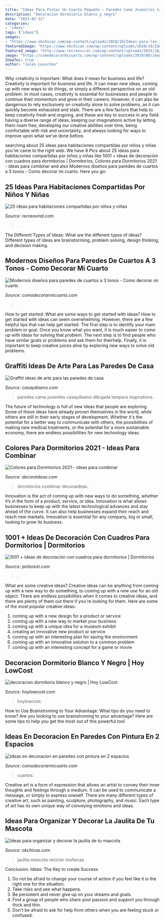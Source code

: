 ```yaml
---
title: "Ideas Para Pintar Un Cuarto Pequeño ~ Paredes Cama Juveniles Casaydiseno Dibujada Lampara Inspirations"
description: "Decoracion dormitorio blanco y negro"
date: "2023-02-12"
categories:
- "ideas"
tags: ["ideas"]
images:
- "https://www.okchicas.com/wp-content/uploads/2020/10/Ideas-para-las-jaulitas-de-tus-mascotas-13.jpg"
featuredImage: "https://www.okchicas.com/wp-content/uploads/2020/10/Ideas-para-las-jaulitas-de-tus-mascotas-13.jpg"
featured_image: "http://www.recreoviral.com/wp-content/uploads/2015/10/Creativas-habitaciones-compartidas-por-niños-y-niñas-7.jpg"
image: "https://comodecorarmicuarto.com/wp-content/uploads/2019/06/imagenes-de-diseños-para-paredes-de-cuartos.jpg"
ShowToc: true
author: "Jalen Leuschke"
---
```



Why creativity is important: What does it mean for business and life?
Creativity is important for business and life. It can mean new ideas, coming up with new ways to do things, or simply a different perspective on an old problem. In most cases, creativity is essential for businesses and people to continue their momentum and grow in their careers. However, it can also be dangerous to rely exclusively on creativity alone to solve problems, as it can quickly become exhausted and stale. There are a few factors that help to keep creativity fresh and ongoing, and these are key to success in any field: having a diverse range of ideas, keeping our imaginations active by letting them roam free, developing our creative abilities over time, being comfortable with risk and uncertainty, and always looking for ways to improve upon what we’ve done before.

	

		
searching about 25 ideas para habitaciones compartidas por niños y niñas you've came to the right web. We have 8 Pics about 25 ideas para habitaciones compartidas por niños y niñas like 1001 + ideas de decoración con cuadros para dormitorios | Dormitorios, Colores para Dormitorios 2021 - ideas para combinar and also Modernos diseños para paredes de cuartos a 3 tonos - Como decorar mi cuarto. Here you go:
		
    
## 25 Ideas Para Habitaciones Compartidas Por Niños Y Niñas

<img loading=lazy src="http://www.recreoviral.com/wp-content/uploads/2015/10/Creativas-habitaciones-compartidas-por-niños-y-niñas-7.jpg" onerror="this.onerror=null;this.src='https://tse2.mm.bing.net/th?id=OIP.mXZ4BFplnJZSrfeDIgdi1AHaGC&amp;pid=15.1';" alt="25 ideas para habitaciones compartidas por niños y niñas">

_Source: recreoviral.com_

>. 

	

The Different Types of Ideas: What are the different types of ideas?
Different types of ideas are brainstorming, problem solving, design thinking, and decision making.

    
## Modernos Diseños Para Paredes De Cuartos A 3 Tonos - Como Decorar Mi Cuarto

<img loading=lazy src="https://comodecorarmicuarto.com/wp-content/uploads/2019/06/imagenes-de-diseños-para-paredes-de-cuartos.jpg" onerror="this.onerror=null;this.src='https://tse3.mm.bing.net/th?id=OIP.EUlAJawf0CwhGw5mbv-7GwAAAA&amp;pid=15.1';" alt="Modernos diseños para paredes de cuartos a 3 tonos - Como decorar mi cuarto">

_Source: comodecorarmicuarto.com_

>. 

	

How to get started: What are some ways to get started with ideas?
How to get started with ideas can seem overwhelming. However, there are a few helpful tips that can help get started. The first step is to identify your main problem or goal. Once you know what you want, it is much easier to come up with ideas for solving that problem. The next step is to find people who have similar goals or problems and ask them for theirhelp. Finally, it is important to keep creative juices alive by exploring new ways to solve old problems.

    
## Graffiti Ideas De Arte Para Las Paredes De Casa

<img loading=lazy src="http://casaydiseno.com/wp-content/uploads/2015/06/lampara-pie-blanca-dormitorio-cama-grande-pared-dibujada.jpg" onerror="this.onerror=null;this.src='https://tse1.mm.bing.net/th?id=OIP.5R8ARTbGXExUbVPfdWlKWQHaFj&amp;pid=15.1';" alt="Graffiti ideas de arte para las paredes de casa">

_Source: casaydiseno.com_

>paredes cama juveniles casaydiseno dibujada lampara inspirations. 

	

The future of technology is full of new ideas that people are exploring. Some of these ideas have already proven themselves in the world, while others are still in their early stages of development. Whether it's the potential for a better way to communicate with others, the possibilities of making new medical treatments, or the potential for a more sustainable economy, there are endless possibilities for new technology ideas.

    
## Colores Para Dormitorios 2021 - Ideas Para Combinar

<img loading=lazy src="https://decoraideas.com/wp-content/uploads/2018/09/04_guetzli-10.jpg" onerror="this.onerror=null;this.src='https://tse4.mm.bing.net/th?id=OIP.OgomOCabnXlplVvQGLHeuAHaJ4&amp;pid=15.1';" alt="Colores para Dormitorios 2021 - ideas para combinar">

_Source: decoraideas.com_

>dormitorios combinar decoraideas. 

	

Innovation is the act of coming up with new ways to do something, whether it’s in the form of a product, service, or idea. Innovation is what allows businesses to keep up with the latest technological advances and stay ahead of the curve. It can also help businesses expand their reach and reach new markets. Innovation is essential for any company, big or small, looking to grow its business.

    
## 1001 + Ideas De Decoración Con Cuadros Para Dormitorios | Dormitorios

<img loading=lazy src="https://i.pinimg.com/736x/99/13/a3/9913a3c79b5d072e47cf6fbd607c34be.jpg" onerror="this.onerror=null;this.src='https://tse4.mm.bing.net/th?id=OIP.73HjsMdNz1liunr8zRMRuAHaLH&amp;pid=15.1';" alt="1001 + ideas de decoración con cuadros para dormitorios | Dormitorios">

_Source: pinterest.com_

>. 

	

What are some creative ideas?
Creative ideas can be anything from coming up with a new way to do something, to coming up with a new use for an old object. There are endless possibilities when it comes to creative ideas, and there are plenty of them out there if you're looking for them. Here are some of the most popular creative ideas: 
1. coming up with a new design for a product or service 
2. coming up with a new way to market your business 
3. coming up with a unique idea for a museum exhibit 
4. creating an innovative new product or service 
5. coming up with an interesting plan for saving the environment 
6. coming up with an innovative solution to a common problem 
7. coming up with an interesting concept for a game or movie 

    
## Decoracion Dormitorio Blanco Y Negro | Hoy LowCost

<img loading=lazy src="https://hoylowcost.com/wp-content/uploads/2015/06/decoracion-dormitorio-blanco-y-negro.jpg" onerror="this.onerror=null;this.src='https://tse2.mm.bing.net/th?id=OIP.rAOICMfiQoRinGBChnimEwHaG6&amp;pid=15.1';" alt="decoracion dormitorio blanco y negro | Hoy LowCost">

_Source: hoylowcost.com_

>hoylowcost. 

	

How to Use Brainstroming to Your Advantage: What tips do you need to know?
Are you looking to use brainstroming to your advantage? Here are some tips to help you get the most out of this powerful tool.

    
## Ideas En Decoracion En Paredes Con Pintura En 2 Espacios

<img loading=lazy src="https://comodecorarmicuarto.com/wp-content/uploads/2021/03/decoracion-en-paredes-con-pintura-trucos-geometricos.jpg" onerror="this.onerror=null;this.src='https://tse3.mm.bing.net/th?id=OIP.BMwMU34SeFo2awcbZu-sCwHaJ4&amp;pid=15.1';" alt="Ideas en decoracion en paredes con pintura en 2 espacios">

_Source: comodecorarmicuarto.com_

>cuartos. 

	

Creative art is a form of expression that allows an artist to convey their inner thoughts and feelings through a medium. It can be used to communicate a message, or simply to express oneself. There are many different types of creative art, such as painting, sculpture, photography, and music. Each type of art has its own unique way of conveying emotions and ideas.

    
## Ideas Para Organizar Y Decorar La Jaulita De Tu Mascota

<img loading=lazy src="https://www.okchicas.com/wp-content/uploads/2020/10/Ideas-para-las-jaulitas-de-tus-mascotas-13.jpg" onerror="this.onerror=null;this.src='https://tse3.mm.bing.net/th?id=OIP.d17D6f28eABiFA9ybZ1DygHaLH&amp;pid=15.1';" alt="Ideas para organizar y decorar la jaulita de tu mascota">

_Source: okchicas.com_

>jaulita mascota reciclar muñecas. 

	

Conclusion: Ideas: The Key to create Success
1. Do not be afraid to change your course of action if you feel like it is the right one for the situation.
2. Take risks and see what happens.
3. Be persistent and never give up on your dreams and goals.
4. Find a group of people who share your passion and support you through thick and thin.
5. Don't be afraid to ask for help from others when you are feeling stuck or confused.

